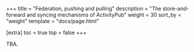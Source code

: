 <!--
SPDX-FileCopyrightText: © 2023 Dominik George <nik@naturalnet.de>

SPDX-License-Identifier: LGPL-3.0-or-later OR CC-BY-SA-4.0+
-->

+++
title = "Federation, pushing and pulling"
description = "The store-and-forward and syncing mechanisms of ActivityPub"
weight = 30
sort_by = "weight"
template = "docs/page.html"

[extra]
toc = true
top = false
+++

TBA.
